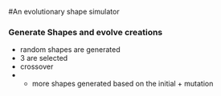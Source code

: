 #An evolutionary shape simulator

### Generate Shapes and evolve creations
- random shapes are generated
- 3 are selected
- crossover
- - more shapes generated based on the initial + mutation